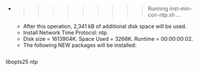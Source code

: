 * >>>>>>>>> Running inst-min-con-ntp.sh ...
  * After this operation, 2,341 kB of additional disk space will be used.
  * Install Network Time Protocol: ntp.
  * Disk size = 1613904K. Space Used = 3268K. Runtime = 00:00:00:02.
  * The following NEW packages will be installed:
  ```bash
libopts25 ntp
  ```
